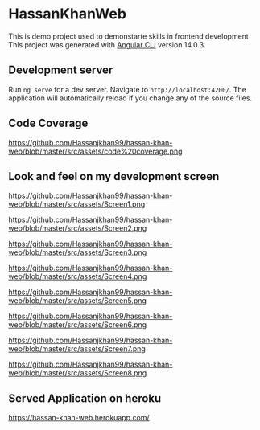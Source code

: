 # HassanKhanWeb

This is demo project used to demonstarte skills in frontend development
This project was generated with [Angular CLI](https://github.com/angular/angular-cli) version 14.0.3.

## Development server

Run `ng serve` for a dev server. Navigate to `http://localhost:4200/`. The application will automatically reload if you
change any of the source files.

## Code Coverage

https://github.com/Hassanjkhan99/hassan-khan-web/blob/master/src/assets/code%20coverage.png

## Look and feel on my development screen

https://github.com/Hassanjkhan99/hassan-khan-web/blob/master/src/assets/Screen1.png

https://github.com/Hassanjkhan99/hassan-khan-web/blob/master/src/assets/Screen2.png

https://github.com/Hassanjkhan99/hassan-khan-web/blob/master/src/assets/Screen3.png

https://github.com/Hassanjkhan99/hassan-khan-web/blob/master/src/assets/Screen4.png

https://github.com/Hassanjkhan99/hassan-khan-web/blob/master/src/assets/Screen5.png

https://github.com/Hassanjkhan99/hassan-khan-web/blob/master/src/assets/Screen6.png

https://github.com/Hassanjkhan99/hassan-khan-web/blob/master/src/assets/Screen7.png

https://github.com/Hassanjkhan99/hassan-khan-web/blob/master/src/assets/Screen8.png

## Served Application on heroku

https://hassan-khan-web.herokuapp.com/
